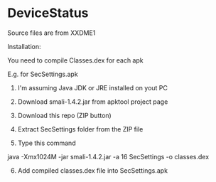 DeviceStatus
============

Source files are from XXDME1

Installation:

You need to compile Classes.dex for each apk

E.g. for SecSettings.apk

1. I'm assuming Java JDK or JRE installed on yout PC

2. Download smali-1.4.2.jar from apktool project page

3. Download this repo (ZIP button)

4. Extract SecSettings folder from the ZIP file

5. Type this command 

  java -Xmx1024M -jar smali-1.4.2.jar -a 16 SecSettings -o classes.dex
  
6. Add compiled classes.dex file into SecSettings.apk

